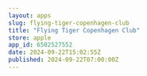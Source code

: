 ```yaml
---
layout: apps
slug: flying-tiger-copenhagen-club
title: "Flying Tiger Copenhagen Club"
store: apple
app_id: 6502527552
date: 2024-09-22T15:02:55Z
published: 2024-09-22T07:00:00Z
---
```


